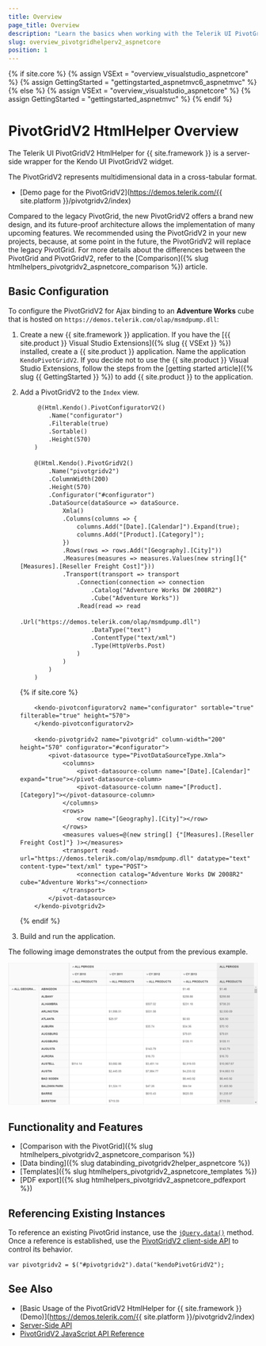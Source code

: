 ```yaml
---
title: Overview
page_title: Overview
description: "Learn the basics when working with the Telerik UI PivotGridV2 HtmlHelper for {{ site.framework }}."
slug: overview_pivotgridhelperv2_aspnetcore
position: 1
---
```

{% if site.core %}
    {% assign VSExt = "overview_visualstudio_aspnetcore" %}
    {% assign GettingStarted = "gettingstarted_aspnetmvc6_aspnetmvc" %}
{% else %}
    {% assign VSExt = "overview_visualstudio_aspnetcore" %}
    {% assign GettingStarted = "gettingstarted_aspnetmvc" %}
{% endif %}

# PivotGridV2 HtmlHelper Overview

The Telerik UI PivotGridV2 HtmlHelper for {{ site.framework }} is a server-side wrapper for the Kendo UI PivotGridV2 widget.

The PivotGridV2 represents multidimensional data in a cross-tabular format.

* [Demo page for the PivotGridV2](https://demos.telerik.com/{{ site.platform }}/pivotgridv2/index)

Compared to the legacy PivotGrid, the new PivotGridV2 offers a brand new design, and its future-proof architecture allows the implementation of many upcoming features. We recommended using the PivotGridV2 in your new projects, because, at some point in the future, the PivotGridV2 will replace the legacy PivotGrid. For more details about the differences between the PivotGrid and PivotGridV2, refer to the [Comparison]({% slug htmlhelpers_pivotgridv2_aspnetcore_comparison %}) article.

## Basic Configuration

To configure the PivotGridV2 for Ajax binding to an **Adventure Works** cube that is hosted on `https://demos.telerik.com/olap/msmdpump.dll`:

1. Create a new {{ site.framework }} application. If you have the [{{ site.product }} Visual Studio Extensions]({% slug {{ VSExt }} %}) installed, create a {{ site.product }} application. Name the application `KendoPivotGridV2`. If you decide not to use the {{ site.product }} Visual Studio Extensions, follow the steps from the [getting started article]({% slug {{ GettingStarted }} %}) to add {{ site.product }} to the application.
1. Add a PivotGridV2 to the `Index` view.

    ```HtmlHelper
         @(Html.Kendo().PivotConfiguratorV2()
            .Name("configurator")
            .Filterable(true)
            .Sortable()
            .Height(570)
        )

        @(Html.Kendo().PivotGridV2()
            .Name("pivotgridv2")
            .ColumnWidth(200)
            .Height(570)
            .Configurator("#configurator")
            .DataSource(dataSource => dataSource.
                Xmla()
                .Columns(columns => {
                    columns.Add("[Date].[Calendar]").Expand(true);
                    columns.Add("[Product].[Category]");
                })
                .Rows(rows => rows.Add("[Geography].[City]"))
                .Measures(measures => measures.Values(new string[]{"[Measures].[Reseller Freight Cost]"}))
                .Transport(transport => transport
                    .Connection(connection => connection
                        .Catalog("Adventure Works DW 2008R2")
                        .Cube("Adventure Works"))
                    .Read(read => read
                        .Url("https://demos.telerik.com/olap/msmdpump.dll")
                        .DataType("text")
                        .ContentType("text/xml")
                        .Type(HttpVerbs.Post)
                    )
                )
            )
        )
    ```
    {% if site.core %}
    ```TagHelper
        <kendo-pivotconfiguratorv2 name="configurator" sortable="true" filterable="true" height="570">
        </kendo-pivotconfiguratorv2>

        <kendo-pivotgridv2 name="pivotgrid" column-width="200" height="570" configurator="#configurator">
            <pivot-datasource type="PivotDataSourceType.Xmla">
                <columns>
                    <pivot-datasource-column name="[Date].[Calendar]" expand="true"></pivot-datasource-column>
                    <pivot-datasource-column name="[Product].[Category]"></pivot-datasource-column>
                </columns>
                <rows>
                    <row name="[Geography].[City]"></row>
                </rows>
                <measures values=@(new string[] {"[Measures].[Reseller Freight Cost]"} )></measures>
                <transport read-url="https://demos.telerik.com/olap/msmdpump.dll" datatype="text" content-type="text/xml" type="POST">
                    <connection catalog="Adventure Works DW 2008R2" cube="Adventure Works"></connection>
                </transport>
            </pivot-datasource>
        </kendo-pivotgridv2>
    ````
    {% endif %}

1. Build and run the application.

The following image demonstrates the output from the previous example.

![{{ site.product_short }} PivotGridV2](images/pivotgridv2.png)

## Functionality and Features

* [Comparison with the PivotGrid]({% slug htmlhelpers_pivotgridv2_aspnetcore_comparison %})
* [Data binding]({% slug databinding_pivotgridv2helper_aspnetcore %})
* [Templates]({% slug htmlhelpers_pivotgridv2_aspnetcore_templates %})
* [PDF export]({% slug htmlhelpers_pivotgridv2_aspnetcore_pdfexport %})

## Referencing Existing Instances

To reference an existing PivotGrid instance, use the [`jQuery.data()`](http://api.jquery.com/jQuery.data/) method. Once a reference is established, use the [PivotGridV2 client-side API](https://docs.telerik.com/kendo-ui/api/javascript/ui/pivotgridv2#methods) to control its behavior.

    var pivotgridv2 = $("#pivotgridv2").data("kendoPivotGridV2");

## See Also

* [Basic Usage of the PivotGridV2 HtmlHelper for {{ site.framework }} (Demo)](https://demos.telerik.com/{{ site.platform }}/pivotgridv2/index)
* [Server-Side API](/api/pivotgridv2)
* [PivotGridV2 JavaScript API Reference](/api/javascript/ui/pivotgridv2)
